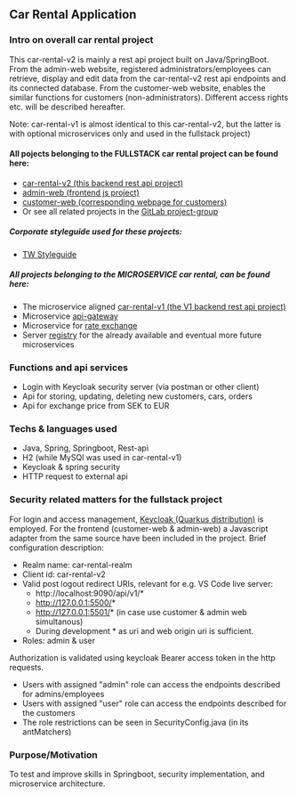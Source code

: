 ## Car Rental Application

### Intro on overall car rental project

This car-rental-v2 is mainly a rest api project built on Java/SpringBoot.
From the admin-web website, registered administrators/employees can retrieve, display and edit data from the
car-rental-v2 rest api endpoints and its connected database.
From the customer-web website, enables the similar functions for customers (non-administrators). Different access rights
etc. will be described hereafter.

Note: car-rental-v1 is almost identical to this car-rental-v2, but the latter is with optional microservices only
and used in the fullstack project)

#### All pojects belonging to the FULLSTACK car rental project can be found here:

- [car-rental-v2 (this backend rest api project)](https://gitlab.com/car-rental-fullstack/car-rental-v2)
- [admin-web (frontend js project)](https://gitlab.com/car-rental-fullstack/admin-web)
- [customer-web (corresponding webpage for customers)](https://gitlab.com/car-rental-fullstack/customer-web)
- Or see all related projects in the [GitLab project-group](https://gitlab.com/car-rental-fullstack)

##### Corporate styleguide used for these projects:

- [TW Styleguide](https://gitlab.com/car-rental-fullstack/tw-styleguide)

##### All projects belonging to the MICROSERVICE car rental, can be found here:

- The microservice
  aligned [car-rental-v1 (the V1 backend rest api project)](https://gitlab.com/car-rental-fullstack/car-rental-v1)
- Microservice [api-gateway](https://github.com/osho81/car-rental-api-gateway)
- Microservice for [rate exchange](https://github.com/osho81/car-rental-exchange-service)
- Server [registry](https://github.com/osho81/car-rental-service-registry) for the already available and eventual more
  future microservices

### Functions and api services

- Login with Keycloak security server (via postman or other client)
- Api for storing, updating, deleting new customers, cars, orders
- Api for exchange price from SEK to EUR

### Techs & languages used

- Java, Spring, Springboot, Rest-api
- H2 (while MySQl was used in car-rental-v1)
- Keycloak & spring security
- HTTP request to external api

### Security related matters for the fullstack project

For login and access management, [Keycloak (Quarkus distribution)](https://www.keycloak.org/downloads) is employed. For
the frontend (customer-web & admin-web) a Javascript adapter from the same source have been included in the project. Brief
configuration description:

- Realm name: car-rental-realm
- Client id: car-rental-v2
- Valid post logout redirect URIs, relevant for e.g. VS Code live server:
    - http://localhost:9090/api/v1/*
    - http://127.0.0.1:5500/*
    - http://127.0.0.1:5501/* (in case use customer & admin web simultanous)
    - During development * as uri and web origin uri is sufficient.
- Roles: admin & user

Authorization is validated using keycloak Bearer access token in the http requests.

- Users with assigned "admin" role can access the endpoints described for admins/employees
- Users with assigned "user" role can access the endpoints described for the customers
- The role restrictions can be seen in SecurityConfig.java (in its antMatchers)

### Purpose/Motivation

To test and improve skills in Springboot, security implementation, and microservice architecture.